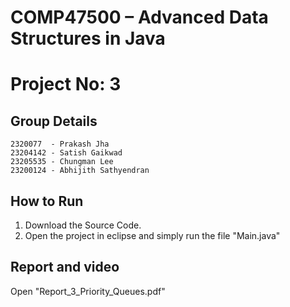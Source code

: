 # COMP47500 – Advanced Data Structures in Java
# Project No: 3

## Group Details
	2320077  - Prakash Jha
	23204142 - Satish Gaikwad
	23205535 - Chungman Lee
	23200124 - Abhijith Sathyendran 
 ## How to Run
 1. Download the Source Code.
 2. Open the project in eclipse and simply run the file "Main.java"
 ## Report and video
 Open "Report_3_Priority_Queues.pdf"